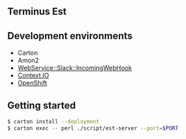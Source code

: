 Terminus Est
------------

## Development environments

- Carton
- Amon2
- [WebService::Slack::IncomingWebHook](https://metacpan.org/pod/WebService::Slack::IncomingWebHook)
- [Context.IO](https://context.io/)
- [OpenShift](https://www.openshift.com/)

## Getting started

```sh
$ carton install --deployment
$ carton exec -- perl ./script/est-server --port=$PORT
```

